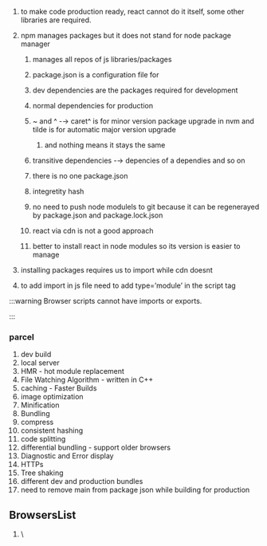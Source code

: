 
1. to make code production ready, react cannot do it itself, some other libraries are required.
2. npm manages packages but it does not stand for node package manager

   
    1. manages all repos of js libraries/packages
    2. package.json is a configuration file for
    3. dev dependencies are the packages required for development
    4. normal dependencies for production
    5. \~ and ^ -→ caret^ is for minor version package upgrade in nvm and tilde is for automatic major version upgrade

       
       1. and nothing means it stays the same
    6. transitive dependencies -→ depencies of a dependies and so on
    7. there is no one package.json
    8. integretity hash
    9. no need to push node modulels to git because it can be regenerayed by package.json and package.lock.json
   10. react via cdn is not a good approach
   11. better to install react in node modules so its version is easier to manage
3. installing packages requires us to import while cdn doesnt
4. to add import in js file need to add type=’module’ in the script tag


:::warning
Browser scripts cannot have imports or exports.

:::


### parcel


 1. dev build
 2. local server
 3. HMR - hot module replacement
 4. File Watching Algorithm - written in C++
 5. caching - Faster Builds
 6. image optimization
 7. Minification
 8. Bundling
 9. compress
10. consistent hashing
11. code splitting
12. differential bundling - support older browsers
13. Diagnostic and Error display
14. HTTPs
15. Tree shaking
16. different dev and production bundles
17. need to remove main from package json while building for production


## BrowsersList


1. \


